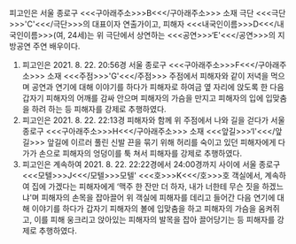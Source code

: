 피고인은 서울 종로구 <<<구아래주소>>>B<<</구아래주소>>> 소재 극단 <<<극단>>>'C'<<</극단>>>의 대표이자 연출가이고, 피해자 <<<내국인이름>>>D<<</내국인이름>>>(여, 24세)는 위 극단에서 상연하는 <<<공연>>>‘E'<<</공연>>>의 지방공연 주연 배우이다.
1. 피고인은 2021. 8. 22. 20:56경 서울 종로구 <<<구아래주소>>>F<<</구아래주소>>> 소재 <<<주점>>>'G'<<</주점>>> 주점에서 피해자와 같이 저녁을 먹으며 공연과 연기에 대해 이야기를 하다가 피해자로 하여금 옆 자리에 앉도록 한 다음 갑자기 피해자의 어깨를 감싸 안으며 피해자의 가슴을 만지고 피해자의 입에 입맞춤을 하려 하는 등 피해자를 강제로 추행하였다.
2. 피고인은 2021. 8. 22. 22:13경 피해자와 함께 위 주점에서 나와 길을 걷다가 서울 종로구 <<<구아래주소>>>H<<</구아래주소>>> 소재 <<<앞길>>>‘I'<<</앞길>>> 앞길에 이르러 풀린 신발 끈을 묶기 위해 허리를 숙이고 있던 피해자에게 다가가 손으로 피해자의 엉덩이를 툭 쳐서 피해자를 강제로 추행하였다.
3. 피고인은 계속하여 2021. 8. 22. 22:22경에서 24:00경까지 사이에 서울 종로구 <<<모텔>>>J<<</모텔>>>모텔' <<<호>>>K<<</호>>>호 객실에서, 계속하여 집에 가겠다는 피해자에게 ‘맥주 한 잔만 더 하자, 내가 너한테 무슨 짓을 하겠느냐'며 피해자의 손목을 잡아끌어 위 객실에 피해자를 데리고 들어간 다음 연기에 대해 이야기를 하다가 갑자기 피해자의 볼에 입맞춤을 하고 피해자의 가슴을 움켜쥐고, 이를 피해 웅크리고 앉아있는 피해자의 발목을 잡아 끌어당기는 등 피해자를 강제로 추행하였다.
